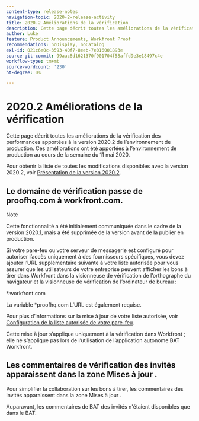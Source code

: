 ```yaml
---
content-type: release-notes
navigation-topic: 2020-2-release-activity
title: 2020.2 Améliorations de la vérification
description: Cette page décrit toutes les améliorations de la vérification des performances apportées à la version 2020.2 de l’environnement de production. Ces améliorations ont été apportées à l’environnement de production au cours de la semaine du 11 mai 2020.
author: Luke
feature: Product Announcements, Workfront Proof
recommendations: noDisplay, noCatalog
exl-id: 021c6e0c-3593-40f7-8eeb-7e016001893e
source-git-commit: 99aac8d1621370f901704f58affd9e3e18497c4e
workflow-type: tm+mt
source-wordcount: '230'
ht-degree: 0%

---
```


# 2020.2 Améliorations de la vérification

Cette page décrit toutes les améliorations de la vérification des performances apportées à la version 2020.2 de l’environnement de production. Ces améliorations ont été apportées à l’environnement de production au cours de la semaine du 11 mai 2020.

Pour obtenir la liste de toutes les modifications disponibles avec la version 2020.2, voir [Présentation de la version 2020.2](../../../product-announcements/product-releases/2020.2.-release-activity/2020-2-release-overview.md).

## Le domaine de vérification passe de proofhq.com à workfront.com.

>[!NOTE]
>
>Cette fonctionnalité a été initialement communiquée dans le cadre de la version 2020.1, mais a été supprimée de la version avant de la publier en production.

Si votre pare-feu ou votre serveur de messagerie est configuré pour autoriser l’accès uniquement à des fournisseurs spécifiques, vous devez ajouter l’URL supplémentaire suivante à votre liste autorisée pour vous assurer que les utilisateurs de votre entreprise peuvent afficher les bons à tirer dans Workfront dans la visionneuse de vérification de l’orthographe du navigateur et la visionneuse de vérification de l’ordinateur de bureau :

&#42;.workfront.com

La variable &#42;proofhq.com L’URL est également requise.

Pour plus d’informations sur la mise à jour de votre liste autorisée, voir [Configuration de la liste autorisée de votre pare-feu](../../../administration-and-setup/get-started-wf-administration/configure-your-firewall.md).

Cette mise à jour s’applique uniquement à la vérification dans Workfront ; elle ne s’applique pas lors de l’utilisation de l’application autonome BAT Workfront.

## Les commentaires de vérification des invités apparaissent dans la zone Mises à jour .

Pour simplifier la collaboration sur les bons à tirer, les commentaires des invités apparaissent dans la zone Mises à jour .

Auparavant, les commentaires de BAT des invités n&#39;étaient disponibles que dans le BAT.

